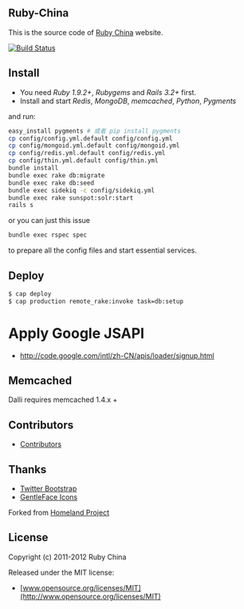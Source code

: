## Ruby-China

This is the source code of [Ruby China](http://ruby-china.org) website.

[![Build
Status](https://secure.travis-ci.org/ruby-china/ruby-china.png?branch=master&.png)](http://travis-ci.org/ruby-china/ruby-china)

## Install

* You need *Ruby 1.9.2+*, *Rubygems* and *Rails 3.2+* first.
* Install and start *Redis*, *MongoDB*, *memcached*, *Python*, *Pygments*

and run:

```bash
easy_install pygments # 或者 pip install pygments
cp config/config.yml.default config/config.yml
cp config/mongoid.yml.default config/mongoid.yml
cp config/redis.yml.default config/redis.yml
cp config/thin.yml.default config/thin.yml
bundle install
bundle exec rake db:migrate
bundle exec rake db:seed
bundle exec sidekiq -c config/sidekiq.yml
bundle exec rake sunspot:solr:start
rails s
```

or you can just this issue

```bash
bundle exec rspec spec
```

to prepare all the config files and start essential services.

## Deploy

```bash
$ cap deploy
$ cap production remote_rake:invoke task=db:setup
```

# Apply Google JSAPI

* http://code.google.com/intl/zh-CN/apis/loader/signup.html

## Memcached

Dalli requires memcached 1.4.x +

## Contributors

* [Contributors](https://github.com/ruby-china/ruby-china/contributors)

## Thanks

* [Twitter Bootstrap](https://twitter.github.com/bootstrap)
* [GentleFace Icons](http://www.gentleface.com/free_icon_set.html)

Forked from [Homeland Project](https://github.com/huacnlee/homeland)

## License

Copyright (c) 2011-2012 Ruby China

Released under the MIT license:

* [www.opensource.org/licenses/MIT](http://www.opensource.org/licenses/MIT)
